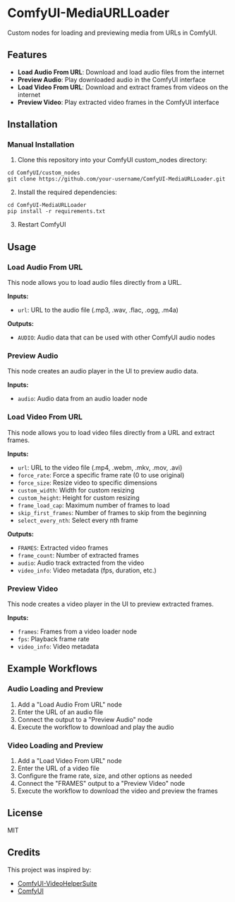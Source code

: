 # ComfyUI-MediaURLLoader

Custom nodes for loading and previewing media from URLs in ComfyUI.

## Features

- **Load Audio From URL**: Download and load audio files from the internet
- **Preview Audio**: Play downloaded audio in the ComfyUI interface
- **Load Video From URL**: Download and extract frames from videos on the internet
- **Preview Video**: Play extracted video frames in the ComfyUI interface

## Installation

### Manual Installation

1. Clone this repository into your ComfyUI custom_nodes directory:
```
cd ComfyUI/custom_nodes
git clone https://github.com/your-username/ComfyUI-MediaURLLoader.git
```

2. Install the required dependencies:
```
cd ComfyUI-MediaURLLoader
pip install -r requirements.txt
```

3. Restart ComfyUI

## Usage

### Load Audio From URL

This node allows you to load audio files directly from a URL.

**Inputs:**
- `url`: URL to the audio file (.mp3, .wav, .flac, .ogg, .m4a)

**Outputs:**
- `AUDIO`: Audio data that can be used with other ComfyUI audio nodes

### Preview Audio

This node creates an audio player in the UI to preview audio data.

**Inputs:**
- `audio`: Audio data from an audio loader node

### Load Video From URL

This node allows you to load video files directly from a URL and extract frames.

**Inputs:**
- `url`: URL to the video file (.mp4, .webm, .mkv, .mov, .avi)
- `force_rate`: Force a specific frame rate (0 to use original)
- `force_size`: Resize video to specific dimensions
- `custom_width`: Width for custom resizing
- `custom_height`: Height for custom resizing
- `frame_load_cap`: Maximum number of frames to load
- `skip_first_frames`: Number of frames to skip from the beginning
- `select_every_nth`: Select every nth frame

**Outputs:**
- `FRAMES`: Extracted video frames
- `frame_count`: Number of extracted frames
- `audio`: Audio track extracted from the video
- `video_info`: Video metadata (fps, duration, etc.)

### Preview Video

This node creates a video player in the UI to preview extracted frames.

**Inputs:**
- `frames`: Frames from a video loader node
- `fps`: Playback frame rate
- `video_info`: Video metadata

## Example Workflows

### Audio Loading and Preview
1. Add a "Load Audio From URL" node
2. Enter the URL of an audio file
3. Connect the output to a "Preview Audio" node
4. Execute the workflow to download and play the audio

### Video Loading and Preview
1. Add a "Load Video From URL" node
2. Enter the URL of a video file
3. Configure the frame rate, size, and other options as needed
4. Connect the "FRAMES" output to a "Preview Video" node
5. Execute the workflow to download the video and preview the frames

## License

MIT

## Credits

This project was inspired by:

- [ComfyUI-VideoHelperSuite](https://github.com/Kosinkadink/ComfyUI-VideoHelperSuite)
- [ComfyUI](https://github.com/comfyanonymous/ComfyUI) 